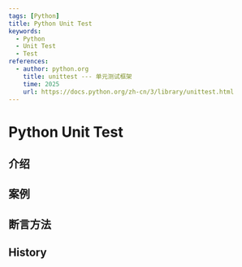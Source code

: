 ```yaml
---
tags: [Python]
title: Python Unit Test
keywords:
  - Python
  - Unit Test
  - Test
references:
  - author: python.org
    title: unittest --- 单元测试框架
    time: 2025
    url: https://docs.python.org/zh-cn/3/library/unittest.html
---
```


# Python Unit Test

## 介绍

## 案例

## 断言方法

## History